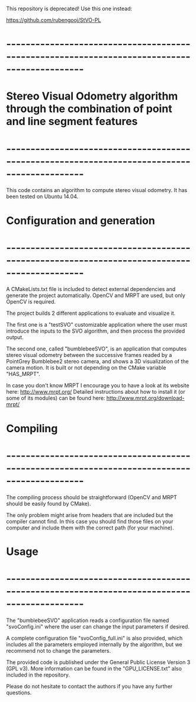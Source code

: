 This repository is deprecated! Use this one instead:

https://github.com/rubengooj/StVO-PL

# -------------------------------------------------------------------------------------------- #
#  Stereo Visual Odometry algorithm through the combination of point and line segment features #
# -------------------------------------------------------------------------------------------- #
This code contains an algorithm to compute stereo visual odometry.
It has been tested on Ubuntu 14.04.

# Configuration and generation
# -------------------------------------------------------------------------------------------- #
A CMakeLists.txt file is included to detect external dependencies and generate the project automatically. OpenCV and MRPT are used, but only OpenCV is required.

The project builds 2 different applications to evaluate and visualize it.

The first one is a "testSVO" customizable application where the user must introduce the inputs to the SVO algorithm, and then process the provided output. 

The second one, called "bumblebeeSVO", is an application that computes stereo visual odometry between the successive frames readed by a PointGrey Bumblebee2 stereo camera, and shows a 3D visualization of the camera motion. It is built or not depending on the CMake variable "HAS_MRPT".

In case you don't know MRPT I encourage you to have a look at its website here: http://www.mrpt.org/
Detailed instructions about how to install it (or some of its modules) can be found here: http://www.mrpt.org/download-mrpt/

# Compiling
# -------------------------------------------------------------------------------------------- #
The compiling process should be straightforward (OpenCV and MRPT should be easily found by CMake).

The only problem might arise from headers that are included but the compiler cannot find. In this case you should find those files on your computer and include them with the correct path (for your machine).

# Usage
# -------------------------------------------------------------------------------------------- #
The "bumblebeeSVO" application reads a configuration file named "svoConfig.ini" where the user can change the input parameters if desired. 

A complete configuration file "svoConfig_full.ini" is also provided, which includes all the parameters employed internally by the algorithm, but we recommend not to change the parameters.

The provided code is published under the General Public License Version 3 (GPL v3). More information can be found in the "GPU_LICENSE.txt" also included in the repository.

Please do not hesitate to contact the authors if you have any further questions.
